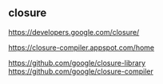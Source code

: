 ## closure
https://developers.google.com/closure/

https://closure-compiler.appspot.com/home

https://github.com/google/closure-library
https://github.com/google/closure-compiler


